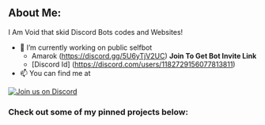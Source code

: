 ## About Me:

I Am Void that skid Discord Bots codes and Websites!
- 🔭 I’m currently working on public selfbot
  - Amarok (https://discord.gg/5U6yTjV2UC) **Join To Get Bot Invite Link**
  - [Discord Id] (https://discord.com/users/1182729156077813811)
- 📫 You can find me at 

[![Join us on Discord](https://invidget.switchblade.xyz/5U6yTjV2UC?theme=dark)](https://discord.gg/5U6yTjV2UC)

### Check out some of my pinned projects below:
